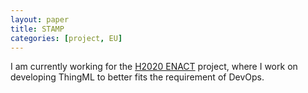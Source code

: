 ```yaml
---
layout: paper
title: STAMP
categories: [project, EU]
---
```

I am currently working for the [H2020 ENACT](https://www.enact-project.eu) project, where I work on developing ThingML to better fits the requirement of DevOps.
